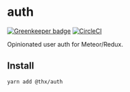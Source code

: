 # auth

[![Greenkeeper badge](https://badges.greenkeeper.io/thr-consulting/auth.svg)](https://greenkeeper.io/)
[![CircleCI](https://circleci.com/gh/thr-consulting/auth.svg?style=svg)](https://circleci.com/gh/thr-consulting/auth)

Opinionated user auth for Meteor/Redux.

## Install
```
yarn add @thx/auth
```
